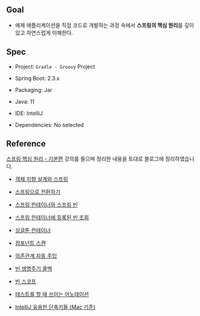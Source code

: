 ## Goal

* 예제 애플리케이션을 직접 코드로 개발하는 과정 속에서 **스프링의 핵심 원리**를 깊이 있고 자연스럽게 이해한다.

## Spec

* Project: `Gradle - Groovy` Project

* Spring Boot: 2.3.x

* Packaging: Jar

* Java: 11

* IDE: IntelliJ

* Dependencies: No selected

## Reference

[스프링 핵심 원리 - 기본편](https://www.inflearn.com/course/%EC%8A%A4%ED%94%84%EB%A7%81-%ED%95%B5%EC%8B%AC-%EC%9B%90%EB%A6%AC-%EA%B8%B0%EB%B3%B8%ED%8E%B8/) 강의를 들으며 정리한 내용을 토대로 블로그에 정리하였습니다.

* [객체 지향 설계와 스프링](https://fancy96.github.io/Spring-Core-Principle-1/)

* [스프링으로 전환하기](https://fancy96.github.io/Spring-Core-Principle-2/)

* [스프링 컨테이너와 스프링 빈](https://fancy96.github.io/Spring-Core-Principle-4/)

* [스프링 컨테이너에 등록된 빈 조회](https://fancy96.github.io/Spring-Core-Principle-4-2/)

* [싱글톤 컨테이너](https://fancy96.github.io/Spring-Core-Principle-5/)

* [컴포넌트 스캔](https://fancy96.github.io/Spring-Core-Principle-6/)

* [의존관계 자동 주입](https://fancy96.github.io/Spring-Core-Principle-7/)

* [빈 생명주기 콜백](https://fancy96.github.io/Spring-Core-Principle-8/)

* [빈 스코프](https://fancy96.github.io/Spring-Core-Principle-9/)

* [테스트를 할 때 쓰이는 어노테이션](https://fancy96.github.io/Spring-Core-Principle-TestCode-1/)

* [IntelliJ 유용한 단축키들 (Mac 기준)](https://fancy96.github.io/IntelliJ-shortKey/)